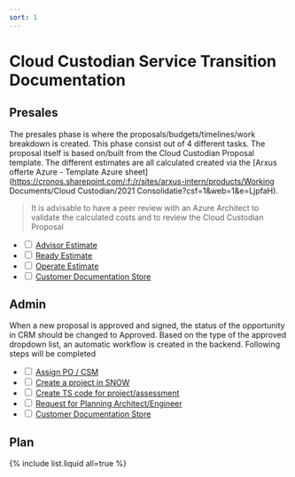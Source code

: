 ```yaml
---
sort: 1
---
```


# Cloud Custodian Service Transition Documentation

## Presales
The presales phase is where the proposals/budgets/timelines/work breakdown is created. This phase consist out of 4 different tasks.
The proposal itself is based on/built from the Cloud Custodian Proposal template.
The different estimates are all calculated created via the [Arxus offerte Azure - Template Azure sheet](https://cronos.sharepoint.com/:f:/r/sites/arxus-intern/products/Working Documents/Cloud Custodian/2021 Consolidatie?csf=1&web=1&e=LjpfaH).

> It is advisable to have a peer review with an Azure Architect to validate the calculated costs and to review the Cloud Custodian Proposal

- <input type="checkbox"  /> [Advisor Estimate](/docs/Presales/Advisor_Estimate.html)
- <input type="checkbox"  /> [Ready Estimate](/docs/Presales/Ready%20Estimate.html)
- <input type="checkbox"  /> [Operate Estimate](/docs/Presales/Operate%20Estimate.html)
- <input type="checkbox"  /> [Customer Documentation Store](/docs/Presales/Customer%20Documentation%20Store.html)

## Admin
When a new proposal is approved and signed, the status of the opportunity in CRM should be changed to Approved.
Based on the type of the approved dropdown list, an automatic workflow is created in the backend.
Following steps will be completed

- <input type="checkbox"  /> [Assign PO / CSM](/docs/Admin/PO%20CSM.html)
- <input type="checkbox"  /> [Create a project in SNOW](/docs/Admin/SNOW.html)
- <input type="checkbox"  /> [Create TS code for project/assessment](/docs/Admin/TS%20Code.html)
- <input type="checkbox"  /> [Request for Planning Architect/Engineer](/docs/Admin/planning.html)
- <input type="checkbox"  /> [Customer Documentation Store](/docs/Admin/Customer%20Documentation%20Store.html)

## Plan

{% include list.liquid all=true %}
